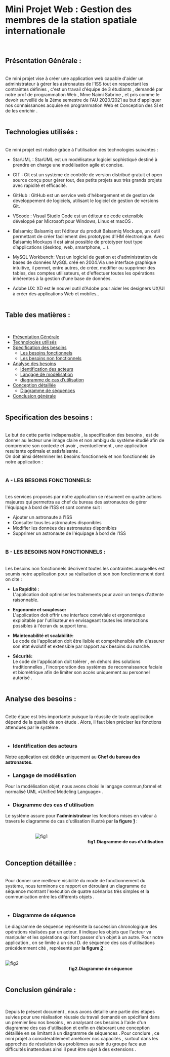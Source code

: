 
# Mini Projet Web : Gestion des membres de la station spatiale internationale

<br>


## Présentation Générale :

<br>
 Ce mini projet vise à créer une application web capable d'aider un administrateur à gérer les astronautes de l'ISS tout en respectant les contraintes définies , c'est un travail d'équipe de 3 étudiants , demandé par notre prof de programmation Web , Mme Naimi Sabrine , et pris comme le devoir surveillé de la 2éme semestre de l'AU 2020/2021 au but d'appliquer nos connaissances acquise en programmation Web et Conception des SI et de les enrichir .<br><br>


## Technologies utilisés : 

<br>
 Ce mini projet est réalisé grâce à l'utilisation des technologies suivantes :<br>

 - StarUML : 
StarUML est un modélisateur logiciel sophistiqué destiné à prendre en charge une modélisation agile et concise.

 - GIT : 
Git est un système de contrôle de version distribué gratuit et open source conçu pour gérer tout, des petits projets aux très grands projets avec rapidité et efficacité.

 - GitHub : 
GitHub est un service web d'hébergement et de gestion de développement de logiciels, utilisant le logiciel de gestion de versions Git.

 - VScode : 
Visual Studio Code est un éditeur de code extensible développé par Microsoft pour Windows, Linux et macOS .

- Balsamiq: 
Balsamiq est l’éditeur du produit Balsamiq Mockups, un outil permettant de créer facilement des prototypes d’IHM électronique.  Avec Balsamiq Mockups il est ainsi possible de prototyper tout type d’applications (desktop, web, smartphone, …).

 - MySQL Workbench: 
Vest un logiciel de gestion et d'administration de bases de données MySQL créé en 2004.Via une interface graphique intuitive, il permet, entre autres, de créer, modifier ou supprimer des tables, des comptes utilisateurs, et d'effectuer toutes les opérations inhérentes à la gestion d'une base de données.

- Adobe UX: 
XD est le nouvel outil d'Adobe pour aider les designers UX/UI à créer des applications Web et mobiles..<br><br>


## Table des matières :

<br>

* [Présentation Générale](#Présentation-Générale)
* [Technologies utilisés](#Technologies-utilisés)
* [Specification des besoins](#Specification-des-besoins)  
  * [Les besoins fonctionnels](#A---Les-besoins-fonctionnels)<br>
  * [Les besoins non fonctionnels](#B---Les-besoins-non-fonctionnels)
* [Analyse des besoins](#Analyse-des-besoins)
  * [Identification des acteurs](#Identification-des-acteurs)
  * [Langage de modélisation](#Langage-de-modélisation)
  * [diagramme de cas d’utilisation](#fig1)
* [Conception détaillée](#Conception-détaillée)
  * [Diagramme de séquences ](#fig2)
* [Conclusion générale](#Conclusion-générale)
<br><br>


## Specification des besoins :

<br>
Le but de cette partie indispensable , la specification des besoins , est de donner au lecteur une image claire et non ambigu du système étudié afin de comprendre son contexte et avoir , eventuellement , une application resultante optimale et satisfaisante .<br>
On doit ainsi déterminer les besoins fonctionnels et non fonctionnels de notre application :<br><br>

### A - LES BESOINS FONCTIONNELS:
<br>
Les services proposés par notre application se résument en quatre actions majeures qui permettra au chef du bureau des astronautes de
gérer l'équipage à bord de l'ISS et sont comme suit :<br>

* Ajouter un astronaute à l'ISS<br>
* Consulter tous les astronautes disponibles<br>
* Modifier les données des astronautes disponibles<br>
* Supprimer un astronaute de l'équipage à bord de l'ISS <br><br>

### B - LES BESOINS NON FONCTIONNELS :
<br>
Les besoins non fonctionnels décrivent toutes les contraintes auxquelles est soumis notre application pour sa réalisation et son bon fonctionnement dont on cite :

- **La Rapidité :**  
 L'application doit optimiser les traitements pour avoir un temps d'attente raisonnable.
 
- **Ergonomie et souplesse:**  
 L'application doit offrir une interface conviviale et ergonomique exploitable par l'utilisateur en envisageant toutes les interactions possibles à l'écran du support tenu. 
 
- **Maintenabilité et scalabilité:**  
 Le code de l'application doit être lisible et compréhensible afin d'assurer son état évolutif et extensible par rapport aux besoins du marché.
- **Sécurité:**  
 Le code de l'application doit tolérer , en dehors des solutions traditionnelles , l'incorporation des systèmes de reconnaissance faciale et biométrique afin de limiter son accés uniquement au personnel autorisé .  <br><br>

## Analyse des besoins :

<br>
 Cette étape est très importante puisque la réussite de toute application dépend de la qualité de son étude . Alors, il faut bien préciser les fonctions attendues par le système .<br><br>

- ### Identification des acteurs
 Notre application est dédiée uniquement au **Chef du bureau des astronautes**.<br>

- ### Langage de modélisation
 Pour la modélisation objet, nous avons choisi le langage commun,formel et normalisé UML «Unified Modeling Language» .<br>

- ### Diagramme des cas d'utilisation
Le système assure pour **l'administrateur** les fonctions mises en valeur à travers le diagramme de cas d'utilisation illustré par **la figure [1](#fig1)** :<br><br>
  
&nbsp;&nbsp;&nbsp;&nbsp;&nbsp;&nbsp;&nbsp;&nbsp;&nbsp;&nbsp;&nbsp;&nbsp;&nbsp;&nbsp;&nbsp;&nbsp;&nbsp;&nbsp;&nbsp;&nbsp;&nbsp;&nbsp;&nbsp;&nbsp;![fig1](https://i.imgur.com/JCrQu49.jpg)<br>
&nbsp;&nbsp;&nbsp;&nbsp;&nbsp;&nbsp;&nbsp;&nbsp;&nbsp;&nbsp;&nbsp;&nbsp;&nbsp;&nbsp;&nbsp;&nbsp;&nbsp;&nbsp;&nbsp;&nbsp;&nbsp;&nbsp;&nbsp;&nbsp;&nbsp;&nbsp;&nbsp;&nbsp;&nbsp;&nbsp;&nbsp;&nbsp;&nbsp;&nbsp;&nbsp;&nbsp;&nbsp;&nbsp;&nbsp;&nbsp;&nbsp;&nbsp;&nbsp;&nbsp;&nbsp;&nbsp;&nbsp;&nbsp;&nbsp;&nbsp;&nbsp;&nbsp;&nbsp;&nbsp;&nbsp;&nbsp;&nbsp;&nbsp;&nbsp;&nbsp;&nbsp;&nbsp;&nbsp;&nbsp;&nbsp;&nbsp;**fig1.Diagramme de cas d'utilisation**
<br><br>


## Conception détaillée :

<br>
Pour donner une meilleure visibilité du mode de fonctionnement du système, nous terminons ce rapport en déroulant un diagramme de séquence montrant l'exécution de quatre scénarios très simples et la communication entre les différents objets .<br><br>

- ### Diagramme de séquence
 Le diagramme de séquence représente la succession chronologique des opérations réalisées par un acteur. Il indique les objets que l'acteur va manipuler et les opérations qui font passer d'un objet à un autre. Pour notre application , on se limite à un seul D. de séquence des cas d'utilisations précédemment cité , représenté par **la figure [2](#fig2)** :<br><br>

![fig2](https://i.imgur.com/9oDe39x.jpg)<br>
&nbsp;&nbsp;&nbsp;&nbsp;&nbsp;&nbsp;&nbsp;&nbsp;&nbsp;&nbsp;&nbsp;&nbsp;&nbsp;&nbsp;&nbsp;&nbsp;&nbsp;&nbsp;&nbsp;&nbsp;&nbsp;&nbsp;&nbsp;&nbsp;&nbsp;&nbsp;&nbsp;&nbsp;&nbsp;&nbsp;&nbsp;&nbsp;&nbsp;&nbsp;&nbsp;&nbsp;&nbsp;&nbsp;&nbsp;&nbsp;&nbsp;&nbsp;&nbsp;&nbsp;&nbsp;&nbsp;&nbsp;&nbsp;&nbsp;&nbsp;&nbsp;**fig2.Diagramme de séquence**
<br><br>


## Conclusion générale :

<br>

  Depuis le présent document , nous avons detaillé une partie des étapes suivies pour une réalisation réussie du travail demandé en spécifiant dans un premier lieu nos besoins , en analysant ces besoins à l'aide d'un diagramme des cas d'utilisation et enfin en élaborant une conception détaillée en se limitant à un diagramme de séquences .
  Pour conclure , ce mini projet a considérablement améliorer nos capacités , surtout dans les approches de résolution des problèmes au sein du groupe face aux difficultés inattendues ainsi il peut être sujet à des extensions .
